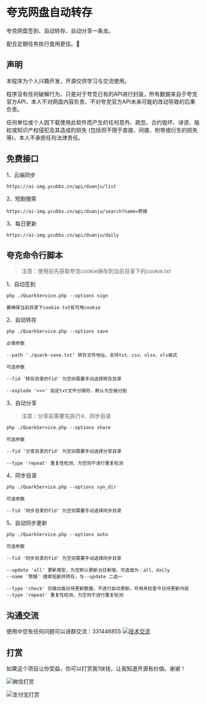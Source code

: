 # 夸克网盘自动转存

夸克网盘签到、自动转存、自动分享一条龙。

配合定期任务执行食用更佳。🥳

## 声明

本程序为个人兴趣开发，开源仅供学习与交流使用。

程序没有任何破解行为，只是对于夸克已有的API进行封装，所有数据来自于夸克官方API，本人不对网盘内容负责、不对夸克官方API未来可能的改动导致的后果负责。

任何单位或个人因下载使用此软件而产生的任何意外、疏忽、合约毁坏、诽谤、版权或知识产权侵犯及其造成的损失 (包括但不限于直接、间接、附带或衍生的损失等)，本人不承担任何法律责任。

## 免费接口

1、云端同步

~~~
https://ai-img.ycubbs.cn/api/duanju/list
~~~

2、短剧搜索

~~~
https://ai-img.ycubbs.cn/api/duanju/search?name=赘婿
~~~

3、每日更新

~~~
https://ai-img.ycubbs.cn/api/duanju/daily
~~~

## 夸克命令行脚本

> 注意：使用前先获取夸克cookie保存到当前目录下的cookie.txt

1、自动签到

~~~
php ./QuarkService.php --options sign

要确保当前目录下cookie.txt有可用cookie
~~~

2、自动转存

~~~
php ./QuarkService.php --options save

必填参数

--path './quark-save.txt' 转存文件地址，支持txt、csv、xlsx、xls格式

可选参数

--fid '转存目录的fid' 为空则需要手动选择转存目录

--explode '>>>' 指定txt文件分隔符，默认为空格分割
~~~

3、自动分享

> 注意：分享前需要先执行4、同步目录

~~~
php ./QuarkService.php --options share

可选参数

--fid '分享目录的fid' 为空则需要手动选择分享目录

--type 'repeat' 重复性检测，为空则不进行重复检测
~~~

4、同步目录

~~~
php ./QuarkService.php --options syn_dir

可选参数

--fid '同步目录的fid' 为空则需要手动选择同步目录
~~~

5、自动同步更新

~~~
php ./QuarkService.php --options auto

可选参数

--fid '同步目录的fid' 为空则需要手动选择同步目录

--update 'all' 更新类型，为空默认更新当日新增。可选值为：all、daily
--name '赘婿' 搜索短剧并转存，与--update 二选一

--type 'check' 仅输出每日待更新数据，不进行自动更新。可用来检查今日待更新内容
--type 'repeat' 重复性检测，为空则不进行重复检测
~~~

## 沟通交流

使用中您有任何问题可以进群交流：331446855 <a target="_blank" href="https://qm.qq.com/cgi-bin/qm/qr?k=alwjBo-4oy8uA3dN6m9xuevF9hxPn2Mg&jump_from=webapi"><img border="0" src="//pub.idqqimg.com/wpa/images/group.png" alt="技术交流" title="技术交流"></a>

## 打赏

如果这个项目让你受益，你可以打赏我1块钱，让我知道开源有价值。谢谢！


![微信打赏](https://files.ycubbs.cn/image/public/wx-dashang.png)

![支付宝打赏](https://files.ycubbs.cn/image/public/zfb-dashang.png)
